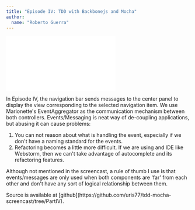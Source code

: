 ```yaml
---
title: "Episode IV: TDD with Backbonejs and Mocha"
author:
  name: "Roberto Guerra"
---
```

<p class="video">
<iframe src="//player.vimeo.com/video/83012423?title=0&amp;byline=0" frameborder="0" webkitallowfullscreen mozallowfullscreen allowfullscreen>
</iframe>
</p>

<p class="content">
In Episode IV, the navigation bar sends messages to the center panel to display the view
corresponding to the selected navigation item. We use Marionette's EventAggregator as the 
communication mechanism between both controllers. Events/Messaging is neat way of de-coupling 
applications, but abusing it can cause problems:
<ol>
<li> You can not reason about what is handling the event, especially if we don't have a naming
standard for the events.</li>
<li>Refactoring becomes a little more difficult. If we are using and IDE like Webstorm, then we 
can't take advantage of autocomplete and its refactoring features.
</li>
</ol>
</p>

<p class="content">
Although not mentioned in the screencast, a rule of thumb I use is that events/messages are only
used when both components are 'far' from each other and don't have any sort of logical relationship
between them.
</p>

<p>
Source is available at [github](https://github.com/uris77/tdd-mocha-screencast/tree/PartIV).
</p>


